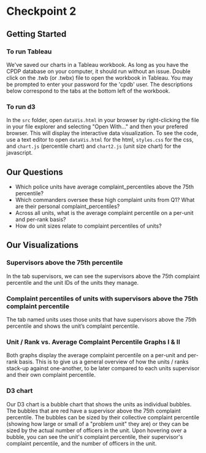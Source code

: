 # Checkpoint 2

## Getting Started
### To run Tableau
We've saved our charts in a Tableau workbook. As long as you have the CPDP database on your computer, it should run without an issue. Double click on the .twb (or .twbx) file to open the workbook in Tableau. You may be prompted to enter your password for the 'cpdb' user. The descriptions below correspond to the tabs at the bottom left of the workbook. 

### To run d3
In the `src` folder, open `dataVis.html` in your browser by right-clicking the file in your file explorer and selecting "Open With..." and then your prefered browser. This will display the interactive data visualization. To see the code, use a text editor to open `dataVis.html` for the html, `styles.css` for the css, and `chart.js` (percentile chart) and `chart2.js` (unit size chart) for the javascript.

## Our Questions
* Which police units have average complaint_percentiles above the 75th percentile?
* Which commanders oversee these high complaint units from Q1? What are their personal complaint_percentiles?
* Across all units, what is the average complaint percentile on a per-unit and per-rank basis?
* How do unit sizes relate to complaint percentiles of units?


## Our Visualizations

### Supervisors above the 75th percentile
In the tab supervisors, we can see the supervisors above the 75th complaint percentile and the unit IDs of the units they manage.

### Complaint percentiles of units with supervisors above the 75th complaint percentile
The tab named units uses those units that have supervisors above the 75th percentile and shows the unit’s complaint percentile.

### Unit / Rank vs. Average Complaint Percentile Graphs I & II
Both graphs display the average complaint percentile on a per-unit and per-rank basis. This is to give us a general overview of how the units / ranks stack-up against one-another, to be later compared to each units supervisor and their own complaint percentile.

### D3 chart
Our D3 chart is a bubble chart that shows the units as individual bubbles. The bubbles that are red have a supervisor above the 75th complaint percentile. The bubbles can be sized by their collective complaint percentile (showing how large or small of a "problem unit" they are) or they can be sized by the actual number of officers in the unit. Upon hovering over a bubble, you can see the unit's complaint percentile, their supervisor's complaint percentile, and the number of officers in the unit.


